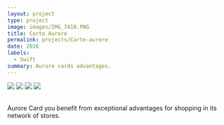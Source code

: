```yaml
---
layout: project
type: project
image: images/IMG_7410.PNG
title: Carte Aurore
permalink: projects/Carte-aurore
date: 2016
labels:
  - Swift
summary: Aurore cards advantages.
---
```


<div class="ui small rounded images">
  <img class="ui image" src="../images/IMG_7408.PNG">
  <img class="ui image" src="../images/IMG_7409.PNG">
  <img class="ui image" src="../images/IMG_7410.PNG">
  <img class="ui image" src="../images/IMG_7411.PNG">
</div>

<br/>

Aurore Card you benefit from exceptional advantages for shopping in its network of stores.
